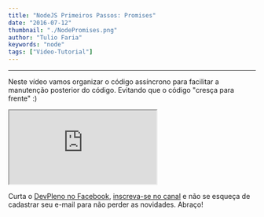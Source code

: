 ```yaml
---
title: "NodeJS Primeiros Passos: Promises"
date: "2016-07-12"
thumbnail: "./NodePromises.png"
author: "Tulio Faria"
keywords: "node"
tags: ["Video-Tutorial"]
---
```


---
Neste vídeo vamos organizar o código assíncrono para facilitar a manutenção posterior do código. Evitando que o código "cresça para frente" :) 

<div class="embed-responsive embed-responsive-16by9 mb-4">
  <iframe class="embed-responsive-item" src="https://www.youtube.com/embed/ogg4mDfgGHg" allowfullscreen></iframe>
</div>

Curta o [DevPleno no Facebook](https://www.facebook.com/devpleno), [inscreva-se no canal](https://www.youtube.com/devplenocom) e não se esqueça de cadastrar seu e-mail para não perder as novidades. Abraço!